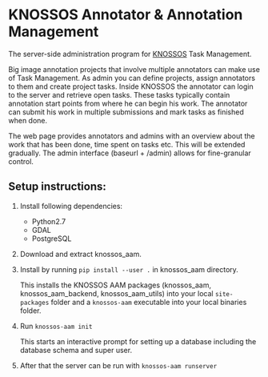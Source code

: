 # KNOSSOS Annotator & Annotation Management

The server-side administration program for [KNOSSOS](https://github.com/knossos-project/knossos) Task Management.

Big image annotation projects that involve multiple annotators can make use of Task Management. As admin you can define projects, assign annotators to them and create project tasks.
Inside KNOSSOS the annotator can login to the server and retrieve open tasks. These tasks typically contain annotation start points from where he can begin his work. The annotator can submit his work in multiple submissions and mark tasks as finished when done.

The web page provides annotators and admins with an overview about the work that has been done, time spent on tasks etc. This will be extended gradually. The admin interface (baseurl + /admin) allows for fine-granular control.

## Setup instructions:

1. Install following dependencies:

    * Python2.7
    * GDAL
    * PostgreSQL

2. Download and extract knossos_aam.

3. Install by running `pip install --user .` in knossos_aam directory.

   This installs the KNOSSOS AAM packages (knossos_aam, knossos_aam_backend, knossos_aam_utils) into your local `site-packages` folder and a `knossos-aam` executable into your local binaries folder.

4. Run `knossos-aam init`

   This starts an interactive prompt for setting up a database including the database schema and super user.


5. After that the server can be run with `knossos-aam runserver`
